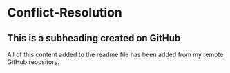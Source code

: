 # Conflict-Resolution

## This is a subheading created on GitHub

  All of this content added to the readme file has been added from my remote GitHub repository.
